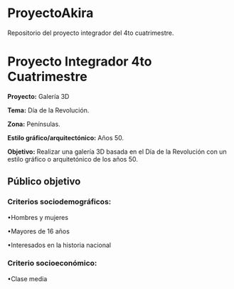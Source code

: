 # ProyectoAkira
Repositorio del proyecto integrador del 4to cuatrimestre.

<h1>Proyecto Integrador 4to Cuatrimestre </h1>

<strong>Proyecto:</strong> Galería 3D

<strong>Tema:</strong> Día de la Revolución.

<b>Zona:</b> Penínsulas.

<b>Estilo gráfico/arquitectónico:</b> Años 50.

<b>Objetivo:</b> Realizar una galería 3D basada en el Día de la Revolución con un estilo gráfico o arquitetónico de los años 50.

<h2><b>Público objetivo</b></h2>

<h3><b>Criterios sociodemográficos:</b></h3>
<p>•Hombres y mujeres</p>
<p>•Mayores de 16 años</p>
<p>•Interesados en la historia nacional</p>


<h3><b>Criterio  socioeconómico:</b></h3>
<p>•Clase media</p>
